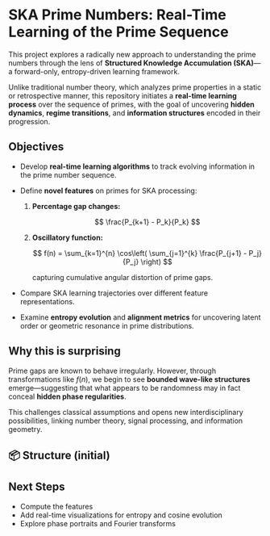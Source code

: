 
# SKA Prime Numbers: Real-Time Learning of the Prime Sequence

This project explores a radically new approach to understanding the prime numbers through the lens of **Structured Knowledge Accumulation (SKA)**—a forward-only, entropy-driven learning framework.

Unlike traditional number theory, which analyzes prime properties in a static or retrospective manner, this repository initiates a **real-time learning process** over the sequence of primes, with the goal of uncovering **hidden dynamics**, **regime transitions**, and **information structures** encoded in their progression.

##  Objectives

- Develop **real-time learning algorithms** to track evolving information in the prime number sequence.
- Define **novel features** on primes for SKA processing:

  1. **Percentage gap changes:**

     $$
     \frac{P_{k+1} - P_k}{P_k}
     $$
  2. **Oscillatory function:**

     $$
     f(n) = \sum_{k=1}^{n} \cos\left( \sum_{j=1}^{k} \frac{P_{j+1} - P_j}{P_j} \right)
     $$

     capturing cumulative angular distortion of prime gaps.

- Compare SKA learning trajectories over different feature representations.
- Examine **entropy evolution** and **alignment metrics** for uncovering latent order or geometric resonance in prime distributions.

##  Why this is surprising

Prime gaps are known to behave irregularly. However, through transformations like $f(n)$, we begin to see **bounded wave-like structures** emerge—suggesting that what appears to be randomness may in fact conceal **hidden phase regularities**.

This challenges classical assumptions and opens new interdisciplinary possibilities, linking number theory, signal processing, and information geometry.

## 📦 Structure (initial)



## Next Steps

- Compute the features
- Add real-time visualizations for entropy and cosine evolution
- Explore phase portraits and Fourier transforms




